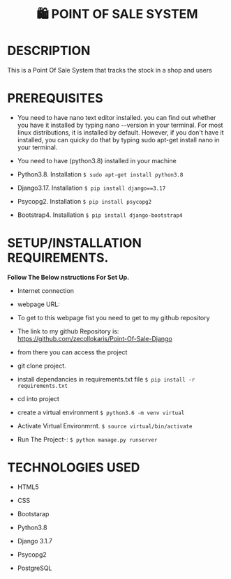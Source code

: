 # <p align="center"> :shopping: POINT OF SALE SYSTEM <p>

# DESCRIPTION

This is a Point Of Sale System that tracks the stock in a shop and users

#  PREREQUISITES

- You need to have nano text editor installed. you can find out whether you have it installed by typing nano --version in your terminal. For most linux distributions, it is installed by default. However, if you don't have it installed, you can quicky do that by typing sudo apt-get install nano in your terminal.

- You need to have (python3.8) installed in your machine

- Python3.8. Installation ```$ sudo apt-get install python3.8```

- Django3.17. Installation ```$ pip install django==3.17```

- Psycopg2. Installation ```$ pip install psycopg2```

- Bootstrap4. Installation ```$ pip install django-bootstrap4```



# SETUP/INSTALLATION REQUIREMENTS.

**Follow The Below nstructions For Set Up.**

- Internet connection

- webpage URL:

- To get to this webpage fist you need to get to my github repository

- The link to my github Repository is: https://github.com/zecollokaris/Point-Of-Sale-Django

- from there you can access the project

- git clone project.

- install dependancies in requirements.txt file ```$ pip install -r requirements.txt```

- cd into project

- create a virtual environment ```$ python3.6 -m venv virtual```

- Activate Virtual Environmrnt. ```$ source virtual/bin/activate```

- Run The Project-: ```$ python manage.py runserver```


# TECHNOLOGIES USED
- HTML5 

- CSS

- Bootstarap

- Python3.8

- Django 3.1.7

- Psycopg2 

- PostgreSQL
